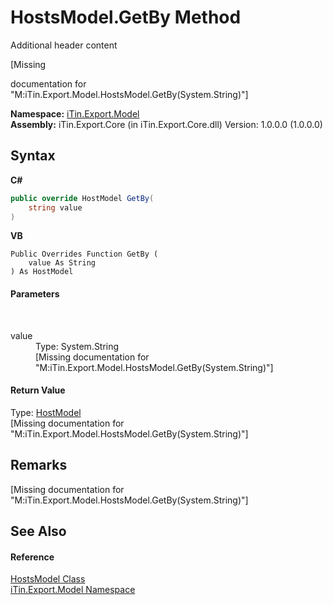 # HostsModel.GetBy Method 
Additional header content 

\[Missing <summary> documentation for "M:iTin.Export.Model.HostsModel.GetBy(System.String)"\]

**Namespace:**&nbsp;<a href="ef57ffcc-e95e-b212-5a46-9aa6f5a3511f">iTin.Export.Model</a><br />**Assembly:**&nbsp;iTin.Export.Core (in iTin.Export.Core.dll) Version: 1.0.0.0 (1.0.0.0)

## Syntax

**C#**<br />
``` C#
public override HostModel GetBy(
	string value
)
```

**VB**<br />
``` VB
Public Overrides Function GetBy ( 
	value As String
) As HostModel
```


#### Parameters
&nbsp;<dl><dt>value</dt><dd>Type: System.String<br />\[Missing <param name="value"/> documentation for "M:iTin.Export.Model.HostsModel.GetBy(System.String)"\]</dd></dl>

#### Return Value
Type: <a href="aaf2a5cd-976a-c65b-0bfb-2fc8f660305a">HostModel</a><br />\[Missing <returns> documentation for "M:iTin.Export.Model.HostsModel.GetBy(System.String)"\]

## Remarks
\[Missing <remarks> documentation for "M:iTin.Export.Model.HostsModel.GetBy(System.String)"\]

## See Also


#### Reference
<a href="790c2cbf-8fc4-51cb-7dba-7cdc6b711b41">HostsModel Class</a><br /><a href="ef57ffcc-e95e-b212-5a46-9aa6f5a3511f">iTin.Export.Model Namespace</a><br />